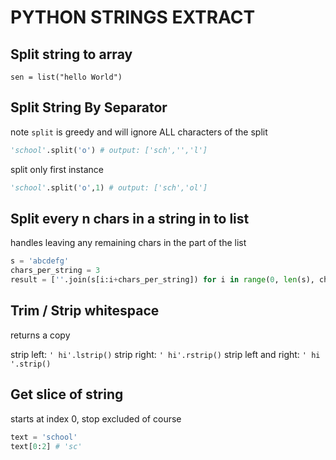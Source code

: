 # PYTHON STRINGS EXTRACT

## Split string to array

`sen = list("hello World")`

## Split String By Separator

note `split` is greedy and will ignore ALL characters of the split

```python
'school'.split('o') # output: ['sch','','l']
```

split only first instance

```python
'school'.split('o',1) # output: ['sch','ol']
```

## Split every n chars in a string in to list
handles leaving any remaining chars in the part of the list
```python
s = 'abcdefg'
chars_per_string = 3
result = [''.join(s[i:i+chars_per_string]) for i in range(0, len(s), chars_per_string)]
```

## Trim / Strip whitespace

returns a copy

strip left: `' hi'.lstrip()`
strip right: `' hi'.rstrip()`
strip left and right: `' hi '.strip()`

## Get slice of string

starts at index 0, stop excluded of course

```python
text = 'school'
text[0:2] # 'sc'
```
